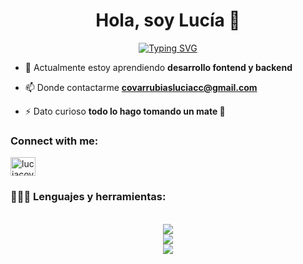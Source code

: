 <h1 align="center">Hola, soy Lucía 👋</h1>


<p align="center">
 <a href="https://git.io/typing-svg"><img src="https://readme-typing-svg.demolab.com?font=Chakra+Petch&weight=500&size=25&pause=1000&color=64C25FF8&width=435&lines=Desarrolladora+Junior+%F0%9F%91%A9%E2%80%8D%F0%9F%92%BB;Estudiante+de+Sistemas+de+Informaci%C3%B3n+%F0%9F%91%A9%E2%80%8D%F0%9F%8E%93;Exploradora%2C+creativa+e+investigadora+%F0%9F%94%8D" alt="Typing SVG" /></a>
</p>

<!--<h3 align="center">Soy desarrolladora junior</h3>-->

- 🌱 Actualmente estoy aprendiendo **desarrollo fontend y backend**

- 📫 Donde contactarme **covarrubiasluciacc@gmail.com**

- ⚡ Dato curioso **todo lo hago tomando un mate 🧉**

<h3 align="left">Connect with me:</h3>
<p align="left">
<a href="https://linkedin.com/in/luciacovarrubias" target="blank"><img align="center" src="https://raw.githubusercontent.com/rahuldkjain/github-profile-readme-generator/master/src/images/icons/Social/linked-in-alt.svg" alt="luciacovarrubias" height="30" width="40" /></a>
</p>

<h3 align="left">👨🏻‍💻 Lenguajes y herramientas:</h3>
<p align="center">
  <br>
  <a href="https://skillicons.dev">
    <img src="https://skillicons.dev/icons?i=html,css,js,jquery,bootstrap,nextjs,tailwind,line=12" />
    <br>
    <img src="https://skillicons.dev/icons?i=nodejs,express,python,flask,nestjs,npm,postman,line=12" />
    <br>
    <img src="https://skillicons.dev/icons?i=latex,vscode,bash,git,github,line=12" />
  </a>
</p>
